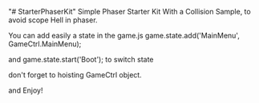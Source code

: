 "# StarterPhaserKit" 
Simple Phaser Starter Kit With a Collision Sample, to avoid scope Hell in phaser.

You can add easily a state in the game.js 
game.state.add('MainMenu', GameCtrl.MainMenu);

and 
game.state.start('Boot');
to switch state 


don't forget to hoisting GameCtrl object.

and Enjoy! 
